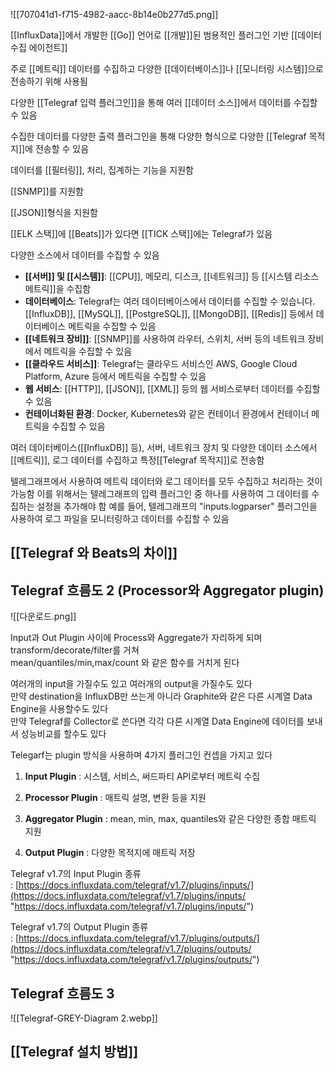 ![[707041d1-f715-4982-aacc-8b14e0b277d5.png]]

[[InfluxData]]에서 개발한 [[Go]] 언어로 [[개발]]된 범용적인 플러그인 기반 [[데이터 수집 에이전트]]

주로 [[메트릭]] 데이터를 수집하고 다양한 [[데이터베이스]]나 [[모니터링 시스템]]으로 전송하기 위해 사용됨

다양한 [[Telegraf 입력 플러그인]]을 통해 여러 [[데이터 소스]]에서 데이터를 수집할 수 있음

수집한 데이터를 다양한 출력 플러그인을 통해 다양한 형식으로 다양한 [[Telegraf 목적지]]에 전송할 수 있음

데이터를 [[필터링]], 처리, 집계하는 기능을 지원함

[[SNMP]]를 지원함

[[JSON]]형식을 지원함


[[ELK 스택]]에 [[Beats]]가 있다면 [[TICK 스택]]에는 Telegraf가 있음

다양한 소스에서 데이터를 수집할 수 있음
- **[[서버]] 및 [[시스템]]**: [[CPU]], 메모리, 디스크, [[네트워크]] 등 [[시스템 리소스 메트릭]]을 수집함
- **데이터베이스**: Telegraf는 여러 데이터베이스에서 데이터를 수집할 수 있습니다. [[InfluxDB]], [[MySQL]], [[PostgreSQL]], [[MongoDB]], [[Redis]] 등에서 데이터베이스 메트릭을 수집할 수 있음
- **[[네트워크 장비]]**: [[SNMP]]를 사용하여 라우터, 스위치, 서버 등의 네트워크 장비에서 메트릭을 수집할 수 있음
- **[[클라우드 서비스]]**: Telegraf는 클라우드 서비스인 AWS, Google Cloud Platform, Azure 등에서 메트릭을 수집할 수 있음
- **웹 서비스**: [[HTTP]], [[JSON]], [[XML]] 등의 웹 서비스로부터 데이터를 수집할 수 있음
- **컨테이너화된 환경**: Docker, Kubernetes와 같은 컨테이너 환경에서 컨테이너 메트릭을 수집할 수 있음

여러 데이터베이스([[InfluxDB]] 등), 서버, 네트워크 장치 및 다양한 데이터 소스에서 [[메트릭]], 로그 데이터를 수집하고 특정[[Telegraf 목적지]]로 전송함

텔레그래프에서 사용하여 메트릭 데이터와 로그 데이터를 모두 수집하고 처리하는 것이 가능함
이를 위해서는 텔레그래프의 입력 플러그인 중 하나를 사용하여 그 데이터를 수집하는 설정을 추가해야 함
예를 들어, 텔레그래프의 "inputs.logparser" 플러그인을 사용하여 로그 파일을 모니터링하고 데이터를 수집할 수 있음

## [[Telegraf 와 Beats의 차이]]


## Telegraf 흐름도 2 (Processor와 Aggregator plugin)

![[다운로드.png]]

Input과 Out Plugin 사이에 Process와 Aggregate가 자리하게 되며 transform/decorate/filter를 거쳐  
mean/quantiles/min,max/count 와 같은 함수를 거치게 된다

여러개의 input을 가질수도 있고 여러개의 output을 가질수도 있다  
만약 destination을 InfluxDB만 쓰는게 아니라 Graphite와 같은 다른 시계열 Data Engine을 사용할수도 있다  
만약 Telegraf를 Collector로 쓴다면 각각 다른 시계열 Data Engine에 데이터를 보내서 성능비교를 할수도 있다

Telegarf는 plugin 방식을 사용하며 4가지 플러그인 컨셉을 가지고 있다

1. **Input Plugin** : 시스템, 서비스, 써드파티 API로부터 메트릭 수집
    
2. **Processor Plugin** : 매트릭 설명, 변환 등을 지원
    
3. **Aggregator Plugin** : mean, min, max, quantiles와 같은 다양한 종합 매트릭 지원
    
4. **Output Plugin** : 다양한 목적지에 매트릭 저장
    

Telegraf v1.7의 Input Plugin 종류 : [https://docs.influxdata.com/telegraf/v1.7/plugins/inputs/](https://docs.influxdata.com/telegraf/v1.7/plugins/inputs/ "https://docs.influxdata.com/telegraf/v1.7/plugins/inputs/")

Telegraf v1.7의 Output Plugin 종류 : [https://docs.influxdata.com/telegraf/v1.7/plugins/outputs/](https://docs.influxdata.com/telegraf/v1.7/plugins/outputs/ "https://docs.influxdata.com/telegraf/v1.7/plugins/outputs/")


## Telegraf 흐름도 3
![[Telegraf-GREY-Diagram 2.webp]]


## [[Telegraf 설치 방법]]